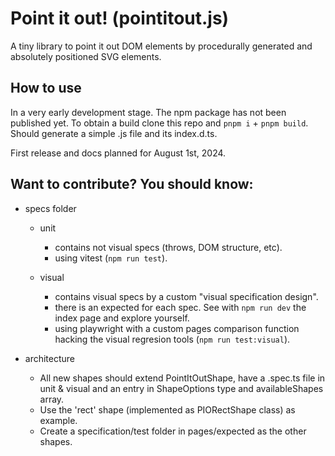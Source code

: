 # Point it out! (pointitout.js)

A tiny library to point it out DOM elements by procedurally generated and 
absolutely positioned SVG elements.

## How to use
In a very early development stage. The npm package has not been published yet. To obtain a build clone this repo and `pnpm i` + `pnpm build`.
Should generate a simple .js file and its index.d.ts.

First release and docs planned for August 1st, 2024.

## Want to contribute? You should know:
- specs folder

    - unit
        - contains not visual specs (throws, DOM structure, etc).
        - using vitest (`npm run test`).

    - visual
        - contains visual specs by a custom "visual specification design".
        - there is an expected for each spec. See with `npm run dev` the index page and explore yourself.
        - using playwright with a custom pages comparison function hacking the visual regresion tools (`npm run test:visual`).

- architecture
    - All new shapes should extend PointItOutShape, have a .spec.ts file in unit & visual and an entry in ShapeOptions type and availableShapes array.
    - Use the 'rect' shape (implemented as PIORectShape class) as example.
    - Create a specification/test folder in pages/expected as the other shapes.
